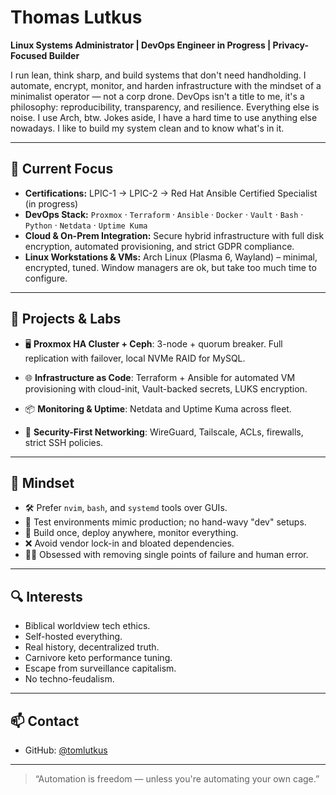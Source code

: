 # Thomas Lutkus

**Linux Systems Administrator | DevOps Engineer in Progress | Privacy-Focused Builder**

I run lean, think sharp, and build systems that don't need handholding. I automate, encrypt, monitor, and harden infrastructure with the mindset of a minimalist operator — not a corp drone. DevOps isn't a title to me, it's a philosophy: reproducibility, transparency, and resilience. Everything else is noise. I use Arch, btw. Jokes aside, I have a hard time to use anything else nowadays. I like to build my system clean and to know what's in it.

---

## 🔧 Current Focus

- **Certifications:** LPIC-1 → LPIC-2 → Red Hat Ansible Certified Specialist (in progress)
- **DevOps Stack:**
  `Proxmox` · `Terraform` · `Ansible` · `Docker` · `Vault` · `Bash` · `Python` · `Netdata` · `Uptime Kuma`
- **Cloud & On-Prem Integration:**
  Secure hybrid infrastructure with full disk encryption, automated provisioning, and strict GDPR compliance.
- **Linux Workstations & VMs:**
  Arch Linux (Plasma 6, Wayland) – minimal, encrypted, tuned. Window managers are ok, but take too much time to configure.

---

## 🔄 Projects & Labs

- 🖥️ **Proxmox HA Cluster + Ceph**:
  3-node + quorum breaker. Full replication with failover, local NVMe RAID for MySQL.

- 🌐 **Infrastructure as Code**:
  Terraform + Ansible for automated VM provisioning with cloud-init, Vault-backed secrets, LUKS encryption.

- 📦 **Monitoring & Uptime**:
  Netdata and Uptime Kuma across fleet.

- 🔐 **Security-First Networking**:
  WireGuard, Tailscale, ACLs, firewalls, strict SSH policies.

---

## 🧠 Mindset

- 🛠️ Prefer `nvim`, `bash`, and `systemd` tools over GUIs.
- 🧪 Test environments mimic production; no hand-wavy "dev" setups.
- 🧱 Build once, deploy anywhere, monitor everything.
- ❌ Avoid vendor lock-in and bloated dependencies.
- 🧍‍♂️ Obsessed with removing single points of failure and human error.

---

## 🔍 Interests

- Biblical worldview tech ethics.
- Self-hosted everything.
- Real history, decentralized truth.
- Carnivore keto performance tuning.
- Escape from surveillance capitalism.
- No techno-feudalism.

---

## 📫 Contact

- GitHub: [@tomlutkus](https://github.com/tomlutkus)

---

> “Automation is freedom — unless you're automating your own cage.”
